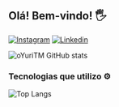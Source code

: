 ## Olá! Bem-vindo! 🖐️

[![Instagram](https://img.shields.io/badge/Instagram-E4405F?style=for-the-badge&logo=instagram&logoColor=white)](https://www.instagram.com/yuritofanoo/)
[![Linkedin](https://img.shields.io/badge/LinkedIn-0077B5?style=for-the-badge&logo=linkedin&logoColor=white)](https://www.linkedin.com/in/yuri-tofano-7b02a4177/)

![oYuriTM GitHub stats](https://github-readme-stats.vercel.app/api?username=oYuriTM&show_icons=true&theme=aura&count_private=true)
### Tecnologias que utilizo ⚙
![Top Langs](https://github-readme-stats.vercel.app/api/top-langs/?username=oYuriTM&layout=compact)
